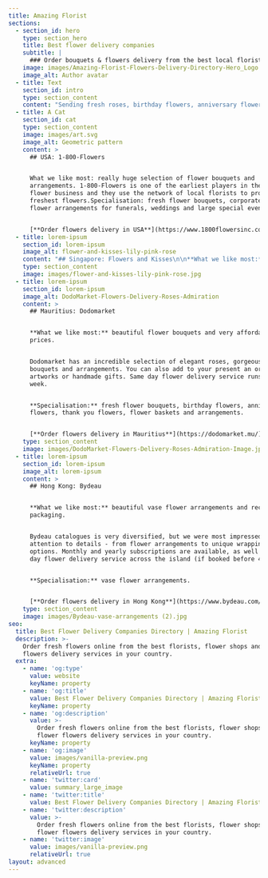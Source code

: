 ```yaml
---
title: Amazing Florist
sections:
  - section_id: hero
    type: section_hero
    title: Best flower delivery companies
    subtitle: |
      ### Order bouquets & flowers delivery from the best local florists
    image: images/Amazing-Florist-Flowers-Delivery-Directory-Hero_Logo.jpg
    image_alt: Author avatar
  - title: Text
    section_id: intro
    type: section_content
    content: "Sending fresh roses, birthday flowers, anniversary flowers, thank you flowers online became quite common in recent days. Last minute flower deliveries are not a problem anymore. With a few clicks on your\_computer, you can send a gorgeous flowers bouquet to your friend or loved one and have it delivered to their door on the same day. The only remaining problem is the abundance of flower delivery sites to choose from.\_There are several thousand delivery services worldwide, among which we have carefully selected the best.\n\n### Selecting the best flower delivery websites\n\nWhile choosing the best florists and flower delivery services we consider how they take into account all the wishes of the customer, whether they are able to bring the most beautiful flower arrangement at the agreed time and how they make it possible to save your time on shopping trips with convenient notifications. We select only experienced florists, creating unique bouquets of a wide variety of flowers, including exotic ones. When ordering with those online florists, you can select related products (gifts, accessories, postcards), etc. Our rating includes the best flower delivery services in different countries based on our research and independent buyers' reviews.\n"
  - title: A Cat
    section_id: cat
    type: section_content
    image: images/art.svg
    image_alt: Geometric pattern
    content: >
      ## USA: 1-800-Flowers


      What we like most: really huge selection of flower bouquets and
      arrangements. 1-800-Flowers is one of the earliest players in the online
      flower business and they use the network of local florists to provide the
      freshest flowers.Specialisation: fresh flower bouquets, corporate gifts,
      flower arrangements for funerals, weddings and large special events.


      [**Order flowers delivery in USA**](https://www.1800flowersinc.com/)
  - title: lorem-ipsum
    section_id: lorem-ipsum
    image_alt: flower-and-kisses-lily-pink-rose
    content: "## Singapore: Flowers and Kisses\n\n**What we like most:** \_classic bouquets at a reasonable price.\n\nWith Flowers and Kisses customers are not limited to the catalog (which is large enough) - you can also make special requests. Another attractive feature - free same day delivery to any location on the island. \n\n**Specialisation:** fresh flower bouquets, condolence flowers, envelope flowers, flower baskets.\n\n[**Order flowers delivery in Singapore**](https://www.flowersandkisses.com.sg/)\n"
    type: section_content
    image: images/flower-and-kisses-lily-pink-rose.jpg
  - title: lorem-ipsum
    section_id: lorem-ipsum
    image_alt: DodoMarket-Flowers-Delivery-Roses-Admiration
    content: >
      ## Mauritius: Dodomarket


      **What we like most:** beautiful flower bouquets and very affordable
      prices.


      Dodomarket has an incredible selection of elegant roses, gorgeous flower
      bouquets and arrangements. You can also add to your present an original
      artworks or handmade gifts. Same day flower delivery service runs 7 days a
      week. 


      **Specialisation:** fresh flower bouquets, birthday flowers, anniversary
      flowers, thank you flowers, flower baskets and arrangements.


      [**Order flowers delivery in Mauritius**](https://dodomarket.mu/)
    type: section_content
    image: images/DodoMarket-Flowers-Delivery-Roses-Admiration-Image.jpg
  - title: lorem-ipsum
    section_id: lorem-ipsum
    image_alt: lorem-ipsum
    content: >
      ## Hong Kong: Bydeau


      **What we like most:** beautiful vase flower arrangements and recyclable
      packaging.


      Bydeau catalogues is very diversified, but we were most impressed by their
      attention to details - from flower arrangements to unique wrapping
      options. Monthly and yearly subscriptions are available, as well as same
      day flower delivery service across the island (if booked before 4pm).


      **Specialisation:** vase flower arrangements.


      [**Order flowers delivery in Hong Kong**](https://www.bydeau.com/)
    type: section_content
    image: images/Bydeau-vase-arrangements (2).jpg
seo:
  title: Best Flower Delivery Companies Directory | Amazing Florist
  description: >-
    Order fresh flowers online from the best florists, flower shops and flower
    flowers delivery services in your country. 
  extra:
    - name: 'og:type'
      value: website
      keyName: property
    - name: 'og:title'
      value: Best Flower Delivery Companies Directory | Amazing Florist
      keyName: property
    - name: 'og:description'
      value: >-
        Order fresh flowers online from the best florists, flower shops and
        flower flowers delivery services in your country. 
      keyName: property
    - name: 'og:image'
      value: images/vanilla-preview.png
      keyName: property
      relativeUrl: true
    - name: 'twitter:card'
      value: summary_large_image
    - name: 'twitter:title'
      value: Best Flower Delivery Companies Directory | Amazing Florist
    - name: 'twitter:description'
      value: >-
        Order fresh flowers online from the best florists, flower shops and
        flower flowers delivery services in your country. 
    - name: 'twitter:image'
      value: images/vanilla-preview.png
      relativeUrl: true
layout: advanced
---
```

